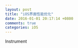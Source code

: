 ```yaml
---
layout: post
title: "iOS界面性能优化"
date: 2016-01-01 20:17:14 +0800
comments: true
categories: iOS
---
```



Instrument
